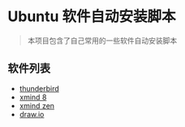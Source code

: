 # Ubuntu 软件自动安装脚本

> 本项目包含了自己常用的一些软件自动安装脚本

## 软件列表

* [thunderbird](./thunderbird/README.md)
* [xmind 8](./xmind/README.md)
* [xmind zen](./xmind-zen/README.md)
* [draw.io](./drawio/README.md)

